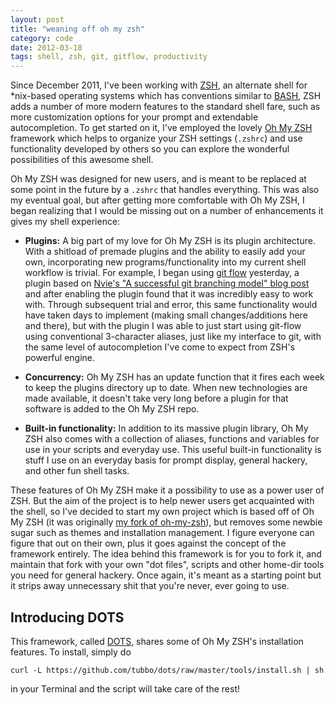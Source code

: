```yaml
---
layout: post
title: "weaning off oh my zsh"
category: code
date: 2012-03-18
tags: shell, zsh, git, gitflow, productivity
---
```


Since December 2011, I've been working with [ZSH][zsh], an alternate shell for *nix-based operating systems which has conventions similar to [BASH][bash], ZSH adds a number of more modern features to the standard shell fare, such as more customization options for your prompt and extendable autocompletion. To get started on it, I've employed the lovely [Oh My ZSH][omz] framework which helps to organize your ZSH settings (`.zshrc`) and use functionality developed by others so you can explore the wonderful possibilities of this awesome shell.

Oh My ZSH was designed for new users, and is meant to be replaced at some point in the future by a `.zshrc` that handles everything. This was also my eventual goal, but after getting more comfortable with Oh My ZSH, I began realizing that I would be missing out on a number of enhancements it gives my shell experience:

- **Plugins:** A big part of my love for Oh My ZSH is its plugin architecture. With a shitload of premade plugins and the ability to easily add your own, incorporating new programs/functionality into my current shell workflow is trivial. For example, I began using [git flow][flow] yesterday, a plugin based on [Nvie's "A successful git branching model" blog post][nvie] and after enabling the plugin found that it was incredibly easy to work with. Through subsequent trial and error, this same functionality would have taken days to implement (making small changes/additions here and there), but with the plugin I was able to just start using git-flow using conventional 3-character aliases, just like my interface to git, with the same level of autocompletion I've come to expect from ZSH's powerful engine.

- **Concurrency:** Oh My ZSH has an update function that it fires each week to keep the plugins directory up to date. When new technologies are made available, it doesn't take very long before a plugin for that software is added to the Oh My ZSH repo.

- **Built-in functionality:** In addition to its massive plugin library, Oh My ZSH also comes with a collection of aliases, functions and variables for use in your scripts and everyday use. This useful built-in functionality is stuff I use on an everyday basis for prompt display, general hackery, and other fun shell tasks.

These features of Oh My ZSH make it a possibility to use as a power user of ZSH. But the aim of the project is to help newer users get acquainted with the shell, so I've decided to start my own project which is based off of Oh My ZSH (it was originally [my fork of oh-my-zsh][fork]), but removes some newbie sugar such as themes and installation management. I figure everyone can figure that out on their own, plus it goes against the concept of the framework entirely. The idea behind this framework is for you to fork it, and maintain that fork with your own "dot files", scripts and other home-dir tools you need for general hackery. Once again, it's meant as a starting point but it strips away unnecessary shit that you're never, ever going to use.

## Introducing DOTS

This framework, called [DOTS][dots], shares some of Oh My ZSH's installation features. To install, simply do

    curl -L https://github.com/tubbo/dots/raw/master/tools/install.sh | sh

in your Terminal and the script will take care of the rest!

[zsh]: http://www.zsh.org/
[bash]: http://www.gnu.org/software/bash/
[omz]: https://github.com/robbyrussell/oh-my-zsh
[flow]: https://github.com/nvie/gitflow
[nvie]: http://nvie.com/posts/a-successful-git-branching-model/
[fork]: http://github.com/tubbo/oh-my-zsh
[DOTS]: http://github.com/tubbo/dots
